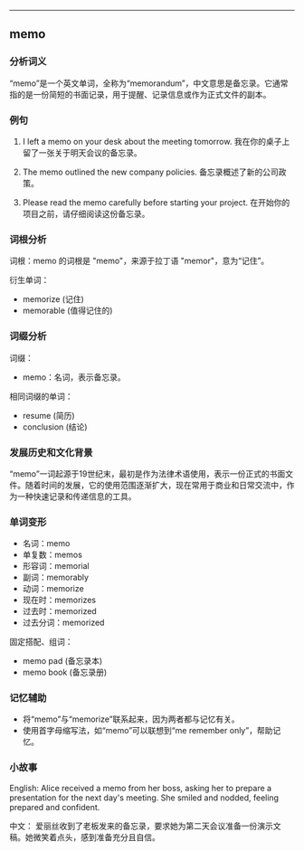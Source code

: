 
---------------
## memo
### 分析词义
“memo”是一个英文单词，全称为“memorandum”，中文意思是备忘录。它通常指的是一份简短的书面记录，用于提醒、记录信息或作为正式文件的副本。

### 例句
1. I left a memo on your desk about the meeting tomorrow.
   我在你的桌子上留了一张关于明天会议的备忘录。

2. The memo outlined the new company policies.
   备忘录概述了新的公司政策。

3. Please read the memo carefully before starting your project.
   在开始你的项目之前，请仔细阅读这份备忘录。

### 词根分析
词根：memo 的词根是 "memo"，来源于拉丁语 "memor"，意为“记住”。

衍生单词：
- memorize (记住)
- memorable (值得记住的)

### 词缀分析
词缀：
- memo：名词，表示备忘录。

相同词缀的单词：
- resume (简历)
- conclusion (结论)

### 发展历史和文化背景
“memo”一词起源于19世纪末，最初是作为法律术语使用，表示一份正式的书面文件。随着时间的发展，它的使用范围逐渐扩大，现在常用于商业和日常交流中，作为一种快速记录和传递信息的工具。

### 单词变形
- 名词：memo
- 单复数：memos
- 形容词：memorial
- 副词：memorably
- 动词：memorize
- 现在时：memorizes
- 过去时：memorized
- 过去分词：memorized

固定搭配、组词：
- memo pad (备忘录本)
- memo book (备忘录册)

### 记忆辅助
- 将“memo”与“memorize”联系起来，因为两者都与记忆有关。
- 使用首字母缩写法，如“memo”可以联想到“me remember only”，帮助记忆。

### 小故事
English:
Alice received a memo from her boss, asking her to prepare a presentation for the next day's meeting. She smiled and nodded, feeling prepared and confident.

中文：
爱丽丝收到了老板发来的备忘录，要求她为第二天会议准备一份演示文稿。她微笑着点头，感到准备充分且自信。

